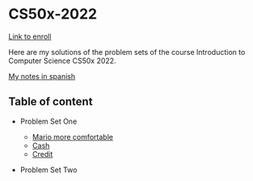 # CS50x-2022
[Link to enroll](https://www.edx.org/course/introduction-computer-science-harvardx-cs50x#!)

Here are my solutions of the problem sets of the course Introduction to Computer Science CS50x 2022.

[My notes in spanish](https://dajaramim.notion.site/CS50x-eeda0a504055492e8cc14c75ebc71318)

## Table of content

* Problem Set One

  * [Mario more comfortable](https://github.com/dajaramim/CS50x-2022/blob/main/Problem%20set%201/mario.c)  
  * [Cash](https://github.com/dajaramim/CS50x-2022/blob/main/Problem%20set%201/cash.c)
  * [Credit](https://github.com/dajaramim/CS50x-2022/blob/main/Problem%20set%201/credit.c)
  
* Problem Set Two
  

